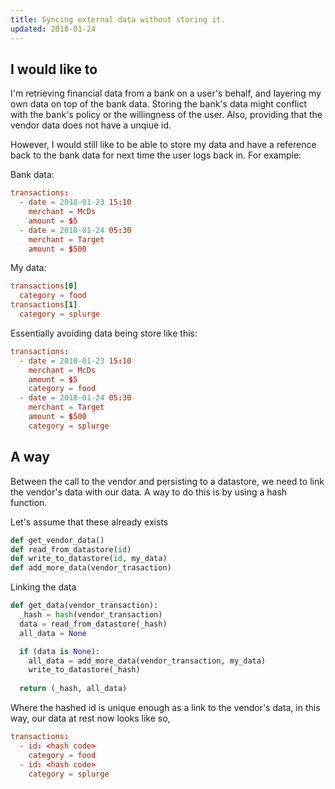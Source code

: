 ```yaml
---
title: Syncing external data without storing it.
updated: 2018-01-24
---
```


## I would like to
I'm retrieving financial data from a bank on a user's behalf,
and layering my own data on top of the bank data. Storing the bank's 
data might conflict with the bank's policy or the willingness of the user.
Also, providing that the vendor data does not have a unqiue id.

However, I would still like to be able to store my data 
and have a reference back to the bank data for next time
the user logs back in. For example:


Bank data:
```conf
transactions:
  - date = 2018-01-23 15:10
    merchant = McDs
    amount = $5
  - date = 2018-01-24 05:30
    merchant = Target
    amount = $500
```

My data:
```conf
transactions[0]
  category = food
transactions[1]
  category = splurge
```

Essentially avoiding data being store like this:
```conf
transactions:
  - date = 2018-01-23 15:10
    merchant = McDs
    amount = $5
    category = food
  - date = 2018-01-24 05:30
    merchant = Target
    amount = $500
    category = splurge
```

## A way

Between the call to the vendor and persisting to a datastore,
we need to link the vendor's data with our data. A way to
do this is by using a hash function.

Let's assume that these already exists
```python
def get_vendor_data()
def read_from_datastore(id)
def write_to_datastore(id, my_data)
def add_more_data(vendor_trasaction)
```

Linking the data
```python
def get_data(vendor_transaction):
  _hash = hash(vendor_transaction)
  data = read_from_datastore(_hash)
  all_data = None

  if (data is None):
    all_data = add_more_data(vendor_transaction, my_data)
    write_to_datastore(_hash)
  
  return (_hash, all_data)
```

Where the hashed id is unique enough as a link to the vendor's data,
in this way, our data at rest now looks like so,
```conf
transactions:
  - id: <hash code>
    category = food
  - id: <hash code>
    category = splurge
```